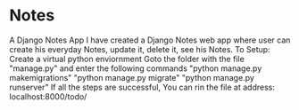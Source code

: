 # Notes
A Django Notes App
I have created a Django Notes web app where user can create his everyday Notes, update it, delete it, see his Notes.
To Setup:
  Create a virtual python enviornment
  Goto the folder with the file "manage.py" and enter the following commands
  "python manage.py makemigrations"
  "python manage.py migrate"
  "python manage.py runserver"
  If all the steps are successful, You can rin the file at address:
  localhost:8000/todo/
